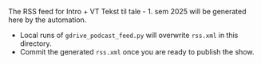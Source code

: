 The RSS feed for Intro + VT Tekst til tale - 1. sem 2025 will be generated here by the automation.

- Local runs of `gdrive_podcast_feed.py` will overwrite `rss.xml` in this directory.
- Commit the generated `rss.xml` once you are ready to publish the show.
